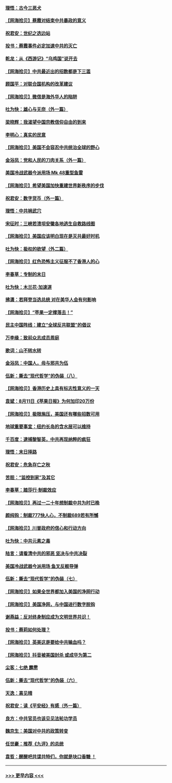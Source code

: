 #### [理悟：古今三恶犬](../pages/nsc993/n12345190.md?t=08202102) 
#### [【网海拾贝】蔡霞对结束中共暴政的意义](../pages/nsc993/n12344263.md?t=08202102) 
#### [祝君安：世纪之选边站](../pages/nsc993/n12342382.md?t=08202102) 
#### [投书：蔡霞事件必定加速中共的灭亡](../pages/nsc993/n12341881.md?t=08202102) 
#### [乾龙：从《西游记》“乌鸡国”说开去](../pages/nsc993/n12341690.md?t=08202102) 
#### [【网海拾贝】中共最近出的招数都是下三滥](../pages/nsc993/n12341593.md?t=08202102) 
#### [顾国平：对联合国机构的改革建议](../pages/nsc993/n12339928.md?t=08202102) 
#### [【网海拾贝】微信是海外华人的陷阱](../pages/nsc993/n12338868.md?t=08202102) 
#### [吐为快：雄心与无奈（外一篇）](../pages/nsc993/n12338132.md?t=08202102) 
#### [梁晓辉：我渴望中国宗教信仰自由的到来](../pages/nsc993/n12336657.md?t=08202102) 
#### [李明心：真实的民意](../pages/nsc993/n12336089.md?t=08202102) 
#### [【网海拾贝】美国不会容忍中共统治全球的野心](../pages/nsc993/n12336063.md?t=08202102) 
#### [金浴凤：党和人民的刀肉关系（外一篇）](../pages/nsc993/n12335834.md?t=08202102) 
#### [美国冷战武器今派用场 Mk 48重型鱼雷](../pages/nsc993/n12335354.md?t=08202102) 
#### [【网海拾贝】希望美国加快重建世界新秩序的步伐](../pages/nsc993/n12334224.md?t=08202102) 
#### [祝君安：数字货币（外一篇）](../pages/nsc993/n12334186.md?t=08202102) 
#### [理悟：中共祸武穴](../pages/nsc993/n12333962.md?t=08202102) 
#### [宋征时：三峡若溃坝安徽各地逃生自救路线图](../pages/nsc993/n12332450.md?t=08202102) 
#### [【网海拾贝】美国应该明白现在是灭共最好时机](../pages/nsc993/n12332313.md?t=08202102) 
#### [吐为快：极权的欲望（外二篇）](../pages/nsc993/n12332089.md?t=08202102) 
#### [【网海拾贝】红色恐怖主义征服不了香港人的心](../pages/nsc993/n12329296.md?t=08202102) 
#### [李春草：专制的末日](../pages/nsc993/n12329079.md?t=08202102) 
#### [吐为快：木兰花‧加速道](../pages/nsc993/n12327366.md?t=08202102) 
#### [拂潇：若拜登当选总统 对在美华人会有何影响](../pages/nsc993/n12295996.md?t=08202102) 
#### [【网海拾贝】“苹果一定撑落去！”](../pages/nsc993/n12326784.md?t=08202102) 
#### [民主中国阵线：建立“全球反共联盟”的倡议](../pages/nsc993/n12324177.md?t=08202102) 
#### [万李缘：致前众志成员周庭](../pages/nsc993/n12324635.md?t=08202102) 
#### [歌词：山不转水转](../pages/nsc993/n12324599.md?t=08202102) 
#### [金浴凤：中国人，毋与邪共为伍](../pages/nsc993/n12324257.md?t=08202102) 
#### [伍新：撕去“现代哲学”的伪装（八）](../pages/nsc993/n12324188.md?t=08202102) 
#### [【网海拾贝】香港历史上具有标志性意义的一天](../pages/nsc993/n12324021.md?t=08202102) 
#### [袁斌：8月11日《苹果日报》为何加印20万份](../pages/nsc993/n12323955.md?t=08202102) 
#### [【网海拾贝】极限施压，美国还有哪些招数可用](../pages/nsc993/n12322512.md?t=08202102) 
#### [地球重要事宜：纽约长岛的含水层可以维持](../pages/nsc993/n12321844.md?t=08202102) 
#### [千百度：逮捕黎智英，中共再现纳粹的疯狂](../pages/nsc993/n12321777.md?t=08202102) 
#### [理悟：末日择路](../pages/nsc993/n12320812.md?t=08202102) 
#### [祝君安：危急存亡之秋](../pages/nsc993/n12320795.md?t=08202102) 
#### [苦胆：“监控到家”及其它](../pages/nsc993/n12320751.md?t=08202102) 
#### [李春草：踏莎行·制裁效应](../pages/nsc993/n12318290.md?t=08202102) 
#### [【网海拾贝】再过一二十年想制裁中共为时已晚](../pages/nsc993/n12318195.md?t=08202102) 
#### [颜纯钩：制裁777快人心，不制裁689若有所憾](../pages/nsc993/n12316912.md?t=08202102) 
#### [【网海拾贝】川普政府的信心和行动方向](../pages/nsc993/n12316673.md?t=08202102) 
#### [吐为快：中共元素之毒](../pages/nsc993/n12316547.md?t=08202102) 
#### [陆言：请看清中共的邪恶 坚决与中共决裂](../pages/nsc993/n12315784.md?t=08202102) 
#### [美国冷战武器今派用场 鱼叉反舰导弹](../pages/nsc993/n12316258.md?t=08202102) 
#### [伍新：撕去“现代哲学”的伪装（七）](../pages/nsc993/n12315846.md?t=08202102) 
#### [【网海拾贝】如果全世界都加入美国的净网行动](../pages/nsc993/n12315588.md?t=08202102) 
#### [【网海拾贝】美国净网，与中国进行数字脱钩](../pages/nsc993/n12312813.md?t=08202102) 
#### [谢燕益：反对终身制应成为文明世界共识！](../pages/nsc993/n12310465.md?t=08202102) 
#### [投书：蔡莉如何处理？](../pages/nsc993/n12310224.md?t=08202102) 
#### [【网海拾贝】英美这是要给中共输血吗？](../pages/nsc993/n12307646.md?t=08202102) 
#### [【网海拾贝】抖音被美国封杀 或成华为第二](../pages/nsc993/n12305277.md?t=08202102) 
#### [尘客：七绝 霹雳](../pages/nsc993/n12304053.md?t=08202102) 
#### [伍新：撕去“现代哲学”的伪装（六）](../pages/nsc993/n12303243.md?t=08202102) 
#### [天逸：喜见晴](../pages/nsc993/n12303226.md?t=08202102) 
#### [祝君安：读《平安经》有感（外一篇）](../pages/nsc993/n12303170.md?t=08202102) 
#### [良方：中共官员也该见见法轮功学员](../pages/nsc993/n12302985.md?t=08202102) 
#### [魏京生：美国对中共的政策转变](../pages/nsc993/n12302929.md?t=08202102) 
#### [任世豪：推荐《九评》的总统](../pages/nsc993/n12302838.md?t=08202102) 
#### [袁哲：醒醒吧共谍共特们，你就是块口香糖 ！](../pages/nsc993/n12302678.md?t=08202102) 

----
#### [ >>> 更早内容 <<< ](../indexes/nsc993-earlier.md)
